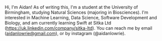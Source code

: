 Hi, I'm Aidan! As of writing this, I'm a student at the University of Birmingham, studying Natural Sciences (majoring in Biosciences). 
I'm interested in Machine Learning, Data Science, Software Development and Biology, and am currently learning Swift at Sitka Ltd (https://uk.linkedin.com/company/sitka-ltd).
You can reach me by email (aidanlowrie@gmail.com), or by instagram (@aidanlowrie).
